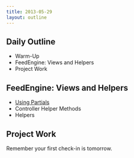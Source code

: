 ```yaml
---
title: 2013-05-29
layout: outline
---
```


## Daily Outline

* Warm-Up
* FeedEngine: Views and Helpers
* Project Work

## FeedEngine: Views and Helpers

* [Using Partials](http://guides.rubyonrails.org/layouts_and_rendering.html#using-partials)
* Controller Helper Methods
* Helpers

## Project Work

Remember your first check-in is tomorrow.